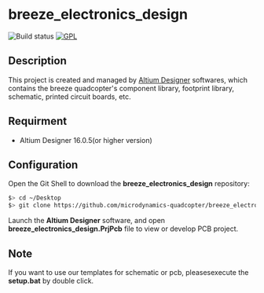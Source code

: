 # breeze_electronics_design

![Build status](https://img.shields.io/badge/build-passing-brightgreen.svg)
[![GPL](https://img.shields.io/badge/license-GPL-blue.svg)](../LICENSE)

## Description
This project is created and managed by [Altium Designer](http://www.altium.com) softwares, which contains the breeze quadcopter's component library, footprint library, schematic, printed circuit boards, etc.

## Requirment
* Altium Designer 16.0.5(or higher version)

## Configuration
Open the Git Shell to download the **breeze_electronics_design** repository:
```bash
$> cd ~/Desktop
$> git clone https://github.com/microdynamics-quadcopter/breeze_electronics_design.git
```

Launch the **Altium Designer** software, and open **breeze_electronics_design.PrjPcb** file to view or develop PCB project.

## Note
If you want to use our templates for schematic or pcb, pleasesexecute the **setup.bat** by double click.
